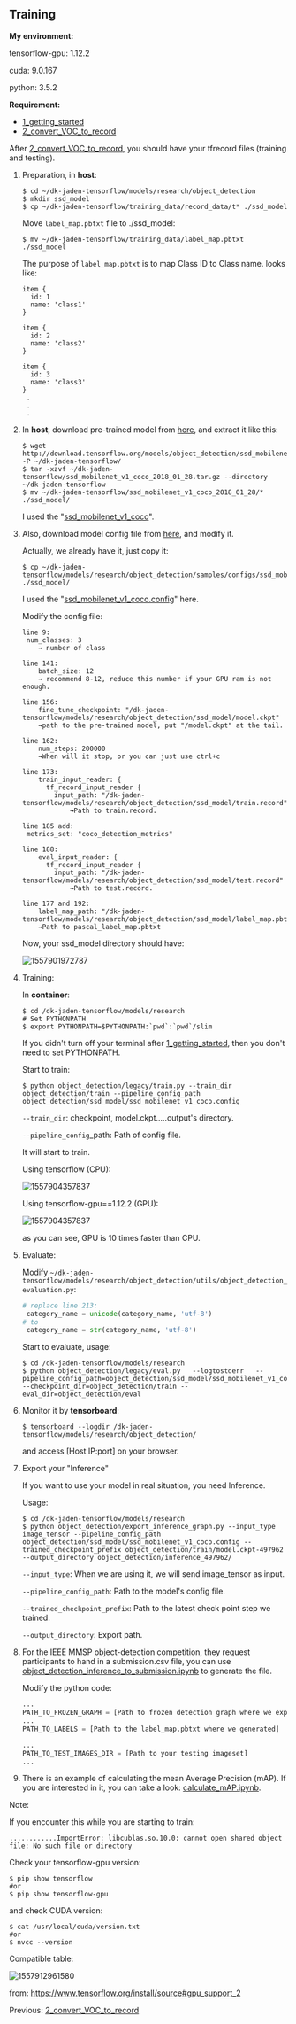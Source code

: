 ## Training

**My environment:**

tensorflow-gpu: 1.12.2

cuda: 9.0.167

python: 3.5.2

**Requirement:**

- [1_getting_started](./1_getting_started.md)
- [2_convert_VOC_to_record](./2_convert_VOC_to_record.md)

After [2_convert_VOC_to_record](./2_convert_VOC_to_record.md), you should have your tfrecord files (training and testing).

1. Preparation, in **host**:

   ```shell
   $ cd ~/dk-jaden-tensorflow/models/research/object_detection
   $ mkdir ssd_model
   $ cp ~/dk-jaden-tensorflow/training_data/record_data/t* ./ssd_model
   ```

   Move `label_map.pbtxt` file to ./ssd_model:

   ```shell
   $ mv ~/dk-jaden-tensorflow/training_data/label_map.pbtxt ./ssd_model
   ```

   The purpose of `label_map.pbtxt` is to map Class ID to Class name. looks like:

   ```pbtxt
   item {
     id: 1
     name: 'class1'
   }
   
   item {
     id: 2
     name: 'class2'
   }
   
   item {
     id: 3
     name: 'class3'
   }
   	.
   	.
   	.
   
   ```

   

2. In **host**, download pre-trained model from [here](https://github.com/tensorflow/models/blob/master/research/object_detection/g3doc/detection_model_zoo.md), and extract it like this:

   ```shell
   $ wget http://download.tensorflow.org/models/object_detection/ssd_mobilenet_v1_coco_2018_01_28.tar.gz -P ~/dk-jaden-tensorflow/
   $ tar -xzvf ~/dk-jaden-tensorflow/ssd_mobilenet_v1_coco_2018_01_28.tar.gz --directory ~/dk-jaden-tensorflow
   $ mv ~/dk-jaden-tensorflow/ssd_mobilenet_v1_coco_2018_01_28/* ./ssd_model/
   ```

   I used the "[ssd_mobilenet_v1_coco](http://download.tensorflow.org/models/object_detection/ssd_mobilenet_v1_coco_2018_01_28.tar.gz)".

   

3. Also, download model config file from [here](https://github.com/tensorflow/models/tree/master/research/object_detection/samples/configs), and modify it.

   Actually, we already have it, just copy it:

   ```shell
   $ cp ~/dk-jaden-tensorflow/models/research/object_detection/samples/configs/ssd_mobilenet_v1_coco.config ./ssd_model/
   ```

   I used the "[ssd_mobilenet_v1_coco.config](https://github.com/tensorflow/models/blob/master/research/object_detection/samples/configs/ssd_mobilenet_v1_coco.config)" here.

   Modify the config file:

   ```config
   line 9:
   	num_classes: 3
       → number of class
   	
   line 141:
       batch_size: 12
       → recommend 8-12, reduce this number if your GPU ram is not enough.
   
   line 156:
       fine_tune_checkpoint: "/dk-jaden-tensorflow/models/research/object_detection/ssd_model/model.ckpt"
       →path to the pre-trained model, put "/model.ckpt" at the tail.
   
   line 162:
       num_steps: 200000
       →When will it stop, or you can just use ctrl+c
   
   line 173:
       train_input_reader: {
         tf_record_input_reader {
           input_path: "/dk-jaden-tensorflow/models/research/object_detection/ssd_model/train.record"
               →Path to train.record.
               
   line 185 add:
   	metrics_set: "coco_detection_metrics"
               
   line 188:
       eval_input_reader: {
         tf_record_input_reader {
           input_path: "/dk-jaden-tensorflow/models/research/object_detection/ssd_model/test.record"
               →Path to test.record.
               
   line 177 and 192:
       label_map_path: "/dk-jaden-tensorflow/models/research/object_detection/ssd_model/label_map.pbtxt"
       →Path to pascal_label_map.pbtxt
   ```

   Now, your ssd_model directory should have:

   ![1557901972787](./images/ssd_model_ls.png)

   

4. Training:

   In **container**:

   ```shell
   $ cd /dk-jaden-tensorflow/models/research
   # Set PYTHONPATH
   $ export PYTHONPATH=$PYTHONPATH:`pwd`:`pwd`/slim
   ```

   If you didn't turn off your terminal after  [1_getting_started](./1_getting_started.md), then you don't need to set PYTHONPATH.

   Start to train:

   ```shell
   $ python object_detection/legacy/train.py --train_dir object_detection/train --pipeline_config_path object_detection/ssd_model/ssd_mobilenet_v1_coco.config
   ```

   `--train_dir`: checkpoint, model.ckpt.....output's directory.

   `--pipeline_config`_path: Path of config file.

   It will start to train.

   Using tensorflow (CPU):

   ![1557904357837](./images/Itistraining.png)

   Using tensorflow-gpu==1.12.2 (GPU):

   ![1557904357837](./images/Itistraining2.png)

   as you can see, GPU is 10 times faster than CPU.

   

5. Evaluate:

   Modify `~/dk-jaden-tensorflow/models/research/object_detection/utils/object_detection_evaluation.py`:

   ```python
   # replace line 213:
   	category_name = unicode(category_name, 'utf-8')
   # to
   	category_name = str(category_name, 'utf-8')
   ```

   Start to evaluate, usage:

   ```shell
   $ cd /dk-jaden-tensorflow/models/research
   $ python object_detection/legacy/eval.py   --logtostderr   --pipeline_config_path=object_detection/ssd_model/ssd_mobilenet_v1_coco.config   --checkpoint_dir=object_detection/train --eval_dir=object_detection/eval
   ```

6. Monitor it by **tensorboard**:

   ```shell
   $ tensorboard --logdir /dk-jaden-tensorflow/models/research/object_detection/
   ```

   and access [Host IP:port] on your browser.

   

7. Export your "Inference"

   If you want to use your model in real situation, you need Inference.

   Usage:

   ```shell
   $ cd /dk-jaden-tensorflow/models/research
   $ python object_detection/export_inference_graph.py --input_type image_tensor --pipeline_config_path object_detection/ssd_model/ssd_mobilenet_v1_coco.config --trained_checkpoint_prefix object_detection/train/model.ckpt-497962 --output_directory object_detection/inference_497962/
   ```

   `--input_type`: When we are using it, we will send image_tensor as input.

   `--pipeline_config_path`: Path to the model's config file.

   `--trained_checkpoint_prefix`: Path to the latest check point step we trained.

   `--output_directory`: Export path.

   

8. For the IEEE MMSP object-detection competition, they request participants to hand in a submission.csv file, you can use [object_detection_inference_to_submission.ipynb](./object_detection_inference_to_submission.ipynb) to generate the file.

   Modify the python code:

   ```python
   ...
   PATH_TO_FROZEN_GRAPH = [Path to frozen detection graph where we exported]
   ...
   PATH_TO_LABELS = [Path to the label_map.pbtxt where we generated]
   ```

   ```python
   ...
   PATH_TO_TEST_IMAGES_DIR = [Path to your testing imageset]
   ...
   ```

   

9. There is an example of calculating the mean Average Precision (mAP). If you are interested in it, you can take a look: [calculate_mAP.ipynb](./calculate_mAP.ipynb).



Note:

If you encounter this while you are starting to train: 

```
............ImportError: libcublas.so.10.0: cannot open shared object file: No such file or directory
```

Check your tensorflow-gpu version:

```shell
$ pip show tensorflow
#or
$ pip show tensorflow-gpu
```

and check CUDA version:

```shell
$ cat /usr/local/cuda/version.txt
#or
$ nvcc --version
```

Compatible table: 

![1557912961580](./images/tensorflowCUDAtable.png)

from: https://www.tensorflow.org/install/source#gpu_support_2



Previous: [2_convert_VOC_to_record](./2_convert_VOC_to_record.md)